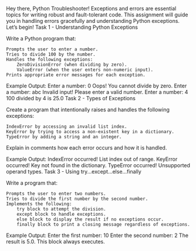 Hey there, Python Troubleshooter!
Exceptions and errors are essential topics for writing robust and fault-tolerant code. This assignment will guide you in handling errors gracefully and understanding Python exceptions. Let’s begin! 
Task 1 - Understanding Python Exceptions

Write a Python program that:

    Prompts the user to enter a number.
    Tries to divide 100 by the number.
    Handles the following exceptions:
        ZeroDivisionError (when dividing by zero).
        ValueError (when the user enters non-numeric input).
    Prints appropriate error messages for each exception.

Example Output:
Enter a number: 0 Oops! You cannot divide by zero. Enter a number: abc Invalid input! Please enter a valid number. Enter a number: 4 100 divided by 4 is 25.0
Task 2 - Types of Exceptions

Create a program that intentionally raises and handles the following exceptions:

    IndexError by accessing an invalid list index.
    KeyError by trying to access a non-existent key in a dictionary.
    TypeError by adding a string and an integer.

Explain in comments how each error occurs and how it is handled.

Example Output:
IndexError occurred! List index out of range. KeyError occurred! Key not found in the dictionary. TypeError occurred! Unsupported operand types.
Task 3 - Using try...except...else...finally

Write a program that:

    Prompts the user to enter two numbers.
    Tries to divide the first number by the second number.
    Implements the following:
        try block to attempt the division.
        except block to handle exceptions.
        else block to display the result if no exceptions occur.
        finally block to print a closing message regardless of exceptions.

Example Output:
Enter the first number: 10 Enter the second number: 2 The result is 5.0. This block always executes.
